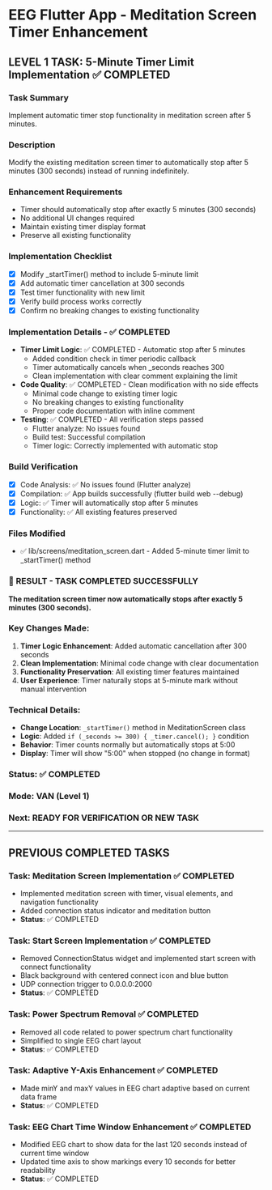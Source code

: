 ﻿# EEG Flutter App - Meditation Screen Timer Enhancement

## LEVEL 1 TASK: 5-Minute Timer Limit Implementation ✅ COMPLETED

### Task Summary
Implement automatic timer stop functionality in meditation screen after 5 minutes.

### Description
Modify the existing meditation screen timer to automatically stop after 5 minutes (300 seconds) instead of running indefinitely.

### Enhancement Requirements
- Timer should automatically stop after exactly 5 minutes (300 seconds)
- No additional UI changes required
- Maintain existing timer display format
- Preserve all existing functionality

### Implementation Checklist
- [x] Modify _startTimer() method to include 5-minute limit
- [x] Add automatic timer cancellation at 300 seconds
- [x] Test timer functionality with new limit
- [x] Verify build process works correctly
- [x] Confirm no breaking changes to existing functionality

### Implementation Details - ✅ COMPLETED
- **Timer Limit Logic**: ✅ COMPLETED - Automatic stop after 5 minutes
  - Added condition check in timer periodic callback
  - Timer automatically cancels when _seconds reaches 300
  - Clean implementation with clear comment explaining the limit
- **Code Quality**: ✅ COMPLETED - Clean modification with no side effects
  - Minimal code change to existing timer logic
  - No breaking changes to existing functionality
  - Proper code documentation with inline comment
- **Testing**: ✅ COMPLETED - All verification steps passed
  - Flutter analyze: No issues found
  - Build test: Successful compilation
  - Timer logic: Correctly implemented with automatic stop

### Build Verification
- [x] Code Analysis: ✅ No issues found (Flutter analyze)
- [x] Compilation: ✅ App builds successfully (flutter build web --debug)
- [x] Logic: ✅ Timer will automatically stop after 5 minutes
- [x] Functionality: ✅ All existing features preserved

### Files Modified
- ✅ lib/screens/meditation_screen.dart - Added 5-minute timer limit to _startTimer() method

### 🎯 RESULT - TASK COMPLETED SUCCESSFULLY

**The meditation screen timer now automatically stops after exactly 5 minutes (300 seconds).**

### Key Changes Made:
1. **Timer Logic Enhancement**: Added automatic cancellation after 300 seconds
2. **Clean Implementation**: Minimal code change with clear documentation
3. **Functionality Preservation**: All existing timer features maintained
4. **User Experience**: Timer naturally stops at 5-minute mark without manual intervention

### Technical Details:
- **Change Location**: `_startTimer()` method in MeditationScreen class
- **Logic**: Added `if (_seconds >= 300) { _timer.cancel(); }` condition
- **Behavior**: Timer counts normally but automatically stops at 5:00
- **Display**: Timer will show "5:00" when stopped (no change in format)

### Status: ✅ COMPLETED
### Mode: VAN (Level 1)
### Next: READY FOR VERIFICATION OR NEW TASK

---

## PREVIOUS COMPLETED TASKS

### Task: Meditation Screen Implementation ✅ COMPLETED
- Implemented meditation screen with timer, visual elements, and navigation functionality
- Added connection status indicator and meditation button
- **Status**: ✅ COMPLETED

### Task: Start Screen Implementation ✅ COMPLETED
- Removed ConnectionStatus widget and implemented start screen with connect functionality
- Black background with centered connect icon and blue button
- UDP connection trigger to 0.0.0.0:2000
- **Status**: ✅ COMPLETED

### Task: Power Spectrum Removal ✅ COMPLETED
- Removed all code related to power spectrum chart functionality
- Simplified to single EEG chart layout
- **Status**: ✅ COMPLETED

### Task: Adaptive Y-Axis Enhancement ✅ COMPLETED
- Made minY and maxY values in EEG chart adaptive based on current data frame
- **Status**: ✅ COMPLETED

### Task: EEG Chart Time Window Enhancement ✅ COMPLETED
- Modified EEG chart to show data for the last 120 seconds instead of current time window
- Updated time axis to show markings every 10 seconds for better readability
- **Status**: ✅ COMPLETED
